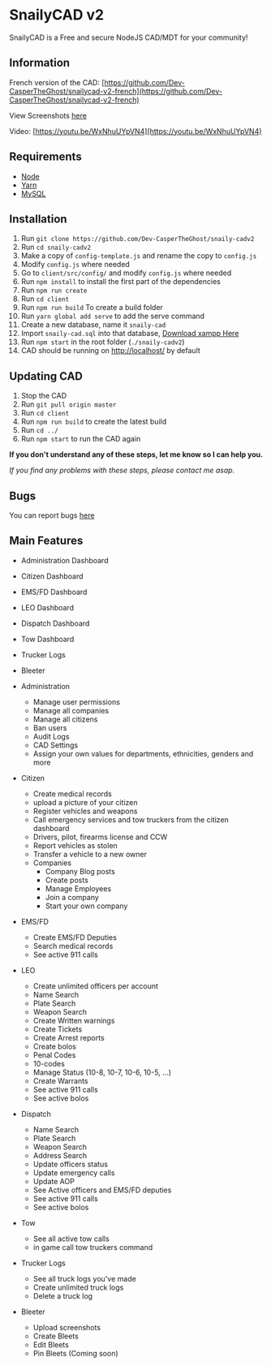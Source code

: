 # SnailyCAD v2

SnailyCAD is a Free and secure NodeJS CAD/MDT for your community!

## Information

French version of the CAD: [https://github.com/Dev-CasperTheGhost/snailycad-v2-french](https://github.com/Dev-CasperTheGhost/snailycad-v2-french)

View Screenshots [here](https://github.com/Dev-CasperTheGhost/snaily-cadv2/blob/master/media/SCREENSHOTS.md)

Video: [https://youtu.be/WxNhuUYpVN4](https://youtu.be/WxNhuUYpVN4)

## Requirements

- [Node](https://nodejs.org/en/download/)
- [Yarn](https://yarnpkg.com/getting-started/install)
- [MySQL](https://www.apachefriends.org/download.html)

## Installation

1. Run `git clone https://github.com/Dev-CasperTheGhost/snaily-cadv2`
2. Run `cd snaily-cadv2`
3. Make a copy of `config-template.js` and rename the copy to `config.js`
4. Modify `config.js` where needed
5. Go to `client/src/config/` and modify `config.js` where needed
6. Run `npm install` to install the first part of the dependencies
7. Run `npm run create`
8. Run `cd client`
9. Run `npm run build` To create a build folder
10. Run `yarn global add serve` to add the serve command
11. Create a new database, name it `snaily-cad`
12. Import `snaily-cad.sql` into that database, [Download xampp Here](https://www.apachefriends.org)
13. Run `npm start` in the root folder (`./snaily-cadv2`)
14. CAD should be running on [http://localhost/](http://localhost/) by default

## Updating CAD

1. Stop the CAD
2. Run `git pull origin master`
3. Run `cd client`
4. Run `npm run build` to create the latest build
5. Run `cd ../`
6. Run `npm start` to run the CAD again

**If you don't understand any of these steps, let me know so I can help you.**

_If you find any problems with these steps, please contact me asap._

## Bugs

You can report bugs [here](https://github.com/Dev-CasperTheGhost/snaily-cadv2/issues/new?assignees=&labels=&template=bug_report.md&title=)

## Main Features

- Administration Dashboard
- Citizen Dashboard
- EMS/FD Dashboard
- LEO Dashboard
- Dispatch Dashboard
- Tow Dashboard
- Trucker Logs
- Bleeter

- Administration

  - Manage user permissions
  - Manage all companies
  - Manage all citizens
  - Ban users
  - Audit Logs
  - CAD Settings
  - Assign your own values for departments, ethnicities, genders and more

- Citizen

  - Create medical records
  - upload a picture of your citizen
  - Register vehicles and weapons
  - Call emergency services and tow truckers from the citizen dashboard
  - Drivers, pilot, firearms license and CCW
  - Report vehicles as stolen
  - Transfer a vehicle to a new owner
  - Companies
    - Company Blog posts
    - Create posts
    - Manage Employees
    - Join a company
    - Start your own company

- EMS/FD

  - Create EMS/FD Deputies
  - Search medical records
  - See active 911 calls

- LEO

  - Create unlimited officers per account
  - Name Search
  - Plate Search
  - Weapon Search
  - Create Written warnings
  - Create Tickets
  - Create Arrest reports
  - Create bolos
  - Penal Codes
  - 10-codes
  - Manage Status (10-8, 10-7, 10-6, 10-5, ...)
  - Create Warrants
  - See active 911 calls
  - See active bolos

- Dispatch

  - Name Search
  - Plate Search
  - Weapon Search
  - Address Search
  - Update officers status
  - Update emergency calls
  - Update AOP
  - See Active officers and EMS/FD deputies
  - See active 911 calls
  - See active bolos

- Tow

  - See all active tow calls
  - in game call tow truckers command

- Trucker Logs

  - See all truck logs you've made
  - Create unlimited truck logs
  - Delete a truck log

- Bleeter

  - Upload screenshots
  - Create Bleets
  - Edit Bleets
  - Pin Bleets (Coming soon)
